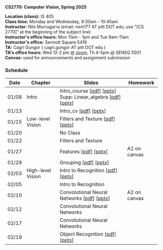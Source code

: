 
**CS2770: Computer Vision, Spring 2025**

**Location (class):** IS 405<br>
**Class time:** Monday and Wednesday, 9:30am - 10:45am<br>
**Instructor:** Nils Murrugarra (email: nem177 AT pitt DOT edu; use "[CS 2770]" at the beginning of the subject line)<br>
**Instructor's office hours:** Mon 11am - 1pm and Tue 9am-11am<br>
**Instructor's office:** Sennott Square 5419<br>
**TA:** Cagri Gungor ( cagri.gungor AT pitt DOT edu )<br>
**TA's office hours:** Wed 12-2 pm @ <a href="https://pitt.zoom.us/j/5098169252">zoom</a>, Th 4-5pm @ SENSQ 5501<br>
**Canvas:** used for announcements and assignment submission<br>

### Schedule

Date        | Chapter      | Slides       | Homework
----------- | -----------  | -----------  | -----------
01/08       | Intro        | Intro_course [[pdf](https://sites.pitt.edu/~nem177/courses/spring25_cs2770/lec_1.intro_course.pdf)] [[pptx](https://sites.pitt.edu/~nem177/courses/spring25_cs2770/lec_1.intro_course.pptx)]<br> Supp: Linear_algebra [[pdf](https://sites.pitt.edu/~nem177/courses/spring25_cs2770/supp.lec_1.linear_algebra.pdf)] [[pptx](https://sites.pitt.edu/~nem177/courses/spring25_cs2770/supp.lec_1.linear_algebra.pptx)]             |
01/13       |              | Intro_cv [[pdf](https://sites.pitt.edu/~nem177/courses/spring25_cs2770/lec_2.intro_cv.pdf)] [[pptx](https://sites.pitt.edu/~nem177/courses/spring25_cs2770/lec_2.intro_cv.pptx)]              |
01/15       | Low-level Vision | Filters and Texture [[pdf](https://sites.pitt.edu/~nem177/courses/spring25_cs2770/lec_3.filters.pdf)] [[pptx](https://sites.pitt.edu/~nem177/courses/spring25_cs2770/lec_3.filters.pptx)]              |
01/20       |              | No Class              |
01/22       |              | Filters and Texture   |
01/27       |              | Features [[pdf](https://sites.pitt.edu/~nem177/courses/spring25_cs2770/lec_4.features.pdf)] [[pptx](https://sites.pitt.edu/~nem177/courses/spring25_cs2770/lec_4.features.pptx)]              | A1 on canvas
01/29       |              | Grouping [[pdf](https://sites.pitt.edu/~nem177/courses/spring25_cs2770/lec_5.grouping.pdf)] [[pptx](https://sites.pitt.edu/~nem177/courses/spring25_cs2770/lec_5.grouping.pptx)]              |
02/03       | High-level Vision | Intro to Recognition [[pdf](https://sites.pitt.edu/~nem177/courses/spring25_cs2770/lec_6.recognition.pdf)] [[pptx](https://sites.pitt.edu/~nem177/courses/spring25_cs2770/lec_6.recognition.pptx)]              |
02/05       |              | Intro to Recognition               |
02/10       |              | Convolutional Neural Networks [[pdf](https://sites.pitt.edu/~nem177/courses/spring25_cs2770/lec_7.cnns.pdf)] [[pptx](https://sites.pitt.edu/~nem177/courses/spring25_cs2770/lec_7.cnns.pptx)]              | A2 on canvas
02/12       |              | Convolutional Neural Networks               |
02/17       |              | Convolutional Neural Networks               |
02/19       |              | Object Recognition [[pdf](https://sites.pitt.edu/~nem177/courses/spring25_cs2770/lec_8.objrec.pdf.pdf)] [[pptx](https://sites.pitt.edu/~nem177/courses/spring25_cs2770/lec_8.objrec.pdf.pptx)]              | 
